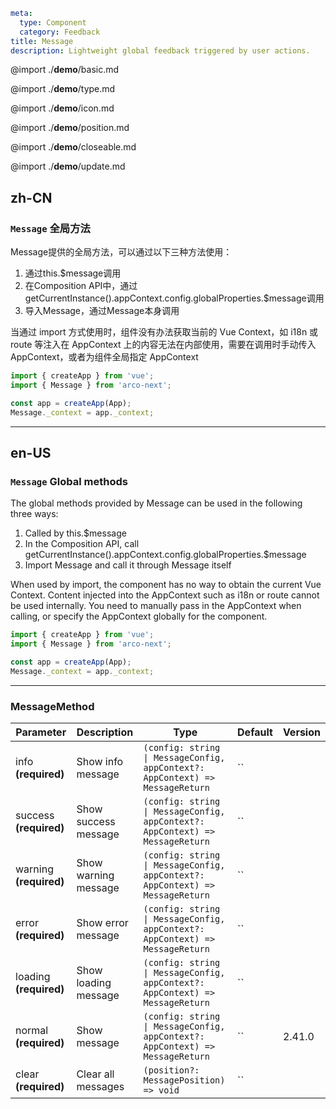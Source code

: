 ```yaml
meta:
  type: Component
  category: Feedback
title: Message
description: Lightweight global feedback triggered by user actions.
```

@import ./**demo**/basic.md

@import ./**demo**/type.md

@import ./**demo**/icon.md

@import ./**demo**/position.md

@import ./**demo**/closeable.md

@import ./**demo**/update.md

## zh-CN

### `Message` 全局方法

Message提供的全局方法，可以通过以下三种方法使用：

1. 通过this.$message调用
2. 在Composition API中，通过getCurrentInstance().appContext.config.globalProperties.$message调用
3. 导入Message，通过Message本身调用

当通过 import 方式使用时，组件没有办法获取当前的 Vue Context，如 i18n 或 route 等注入在 AppContext 上的内容无法在内部使用，需要在调用时手动传入 AppContext，或者为组件全局指定 AppContext

```ts
import { createApp } from 'vue';
import { Message } from 'arco-next';

const app = createApp(App);
Message._context = app._context;
```

---

## en-US

### `Message` Global methods

The global methods provided by Message can be used in the following three ways:

1. Called by this.$message
2. In the Composition API, call getCurrentInstance().appContext.config.globalProperties.$message
3. Import Message and call it through Message itself

When used by import, the component has no way to obtain the current Vue Context. Content injected into the AppContext such as i18n or route cannot be used internally. You need to manually pass in the AppContext when calling, or specify the AppContext globally for the component.

```ts
import { createApp } from 'vue';
import { Message } from 'arco-next';

const app = createApp(App);
Message._context = app._context;
```

---

### MessageMethod

|Parameter|Description|Type|Default|Version|
|---|---|---|---|---|
|info **(required)**|Show info message|`(config: string \| MessageConfig, appContext?: AppContext) => MessageReturn`|``||
|success **(required)**|Show success message|`(config: string \| MessageConfig, appContext?: AppContext) => MessageReturn`|``||
|warning **(required)**|Show warning message|`(config: string \| MessageConfig, appContext?: AppContext) => MessageReturn`|``||
|error **(required)**|Show error message|`(config: string \| MessageConfig, appContext?: AppContext) => MessageReturn`|``||
|loading **(required)**|Show loading message|`(config: string \| MessageConfig, appContext?: AppContext) => MessageReturn`|``||
|normal **(required)**|Show message|`(config: string \| MessageConfig, appContext?: AppContext) => MessageReturn`|``|2.41.0|
|clear **(required)**|Clear all messages|`(position?: MessagePosition) => void`|``||
